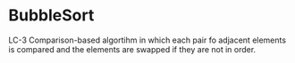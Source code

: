 # BubbleSort
 LC-3 Comparison-based algortihm in which each pair fo adjacent elements is compared and the elements are swapped if they are not in order.
